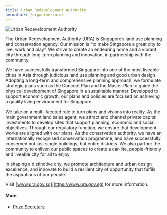 ```yaml
---
title: Urban Redevelopment Authority
permalink: /organiser/ura/
---
```


<div style="width:300px"><img src="/images/uralogo.png" alt="Urban Redevelopment Authority" /></div>

The Urban Redevelopment Authority (URA) is Singapore’s land use planning and conservation agency. Our mission is “to make Singapore a great city to live, work and play”. We strive to create an endearing home and a vibrant city through long-term planning and innovation, in partnership with the community. 

We have successfully transformed Singapore into one of the most liveable cities in Asia through judicious land use planning and good urban design. Adopting a long-term and comprehensive planning approach, we formulate strategic plans such as the Concept Plan and the Master Plan to guide the physical development of Singapore in a sustainable manner. Developed to support economic growth, our plans and policies are focused on achieving a quality living environment for Singapore. 

We take on a multi-faceted role to turn plans and visions into reality. As the main government land sales agent, we attract and channel private capital investments to develop sites that support planning, economic and social objectives. Through our regulatory function, we ensure that development works are aligned with our plans. As the conservation authority, we have an internationally recognised conservation programme, and have successfully conserved not just single buildings, but entire districts. We also partner the community to enliven our public spaces to create a car-lite, people-friendly and liveable city for all to enjoy. 

In shaping a distinctive city, we promote architecture and urban design excellence, and innovate to build a resilient city of opportunity that fulfils the aspirations of our people. 

Visit [www.ura.gov.sg](https://www.ura.gov.sg) for more information.

#### **More**

- [Prize Secretary](/about/prize-secretary/)

